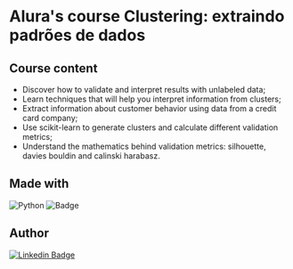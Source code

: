 # Alura's course Clustering: extraindo padrões de dados

## Course content

* Discover how to validate and interpret results with unlabeled data;
* Learn techniques that will help you interpret information from clusters;
* Extract information about customer behavior using data from a credit card company;
* Use scikit-learn to generate clusters and calculate different validation metrics;
* Understand the mathematics behind validation metrics: silhouette, davies bouldin and calinski harabasz.

## Made with

<img alt="Python" src="https://img.shields.io/badge/-Python-blue?style=flat&logo=python&logoColor=yellow" />  ![Badge](https://img.shields.io/badge/Colab-Google-%F9AB00?style=flat&logo=Google-Colab&color=blue)

## Author

[![Linkedin Badge](https://img.shields.io/badge/-Patrícia-blue?style=flat&logo=Linkedin&logoColor=white&link=https://www.linkedin.com/in/pathilink/)](https://www.linkedin.com/in/pathilink/)
